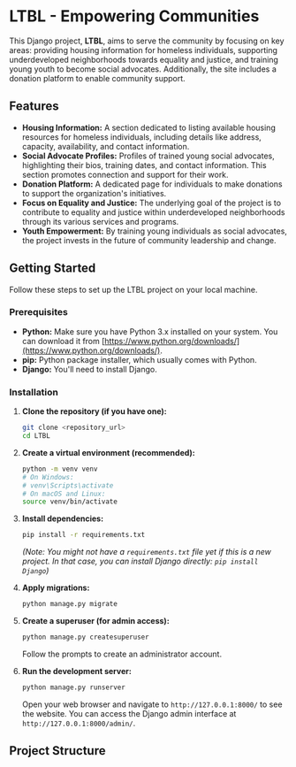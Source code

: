 # LTBL - Empowering Communities

This Django project, **LTBL**, aims to serve the community by focusing on key areas: providing housing information for homeless individuals, supporting underdeveloped neighborhoods towards equality and justice, and training young youth to become social advocates. Additionally, the site includes a donation platform to enable community support.

## Features

* **Housing Information:** A section dedicated to listing available housing resources for homeless individuals, including details like address, capacity, availability, and contact information.
* **Social Advocate Profiles:** Profiles of trained young social advocates, highlighting their bios, training dates, and contact information. This section promotes connection and support for their work.
* **Donation Platform:** A dedicated page for individuals to make donations to support the organization's initiatives.
* **Focus on Equality and Justice:** The underlying goal of the project is to contribute to equality and justice within underdeveloped neighborhoods through its various services and programs.
* **Youth Empowerment:** By training young individuals as social advocates, the project invests in the future of community leadership and change.

## Getting Started

Follow these steps to set up the LTBL project on your local machine.

### Prerequisites

* **Python:** Make sure you have Python 3.x installed on your system. You can download it from [https://www.python.org/downloads/](https://www.python.org/downloads/).
* **pip:** Python package installer, which usually comes with Python.
* **Django:** You'll need to install Django.

### Installation

1.  **Clone the repository (if you have one):**

    ```bash
    git clone <repository_url>
    cd LTBL
    ```

2.  **Create a virtual environment (recommended):**

    ```bash
    python -m venv venv
    # On Windows:
    # venv\Scripts\activate
    # On macOS and Linux:
    source venv/bin/activate
    ```

3.  **Install dependencies:**

    ```bash
    pip install -r requirements.txt
    ```

    *(Note: You might not have a `requirements.txt` file yet if this is a new project. In that case, you can install Django directly: `pip install Django`)*

4.  **Apply migrations:**

    ```bash
    python manage.py migrate
    ```

5.  **Create a superuser (for admin access):**

    ```bash
    python manage.py createsuperuser
    ```

    Follow the prompts to create an administrator account.

6.  **Run the development server:**

    ```bash
    python manage.py runserver
    ```

    Open your web browser and navigate to `http://127.0.0.1:8000/` to see the website. You can access the Django admin interface at `http://127.0.0.1:8000/admin/`.

## Project Structure

